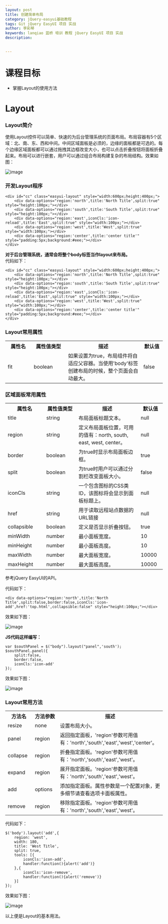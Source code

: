 ```yaml
---
layout: post  
title: 创建简单布局    
category: jQuery-easyui基础教程  
tags: Git jQuery EasyUI 项目 实战  
author: 李彩琴  
keywords: lanqiao 蓝桥 培训 教程 jQuery EasyUI 项目 实战  
description:
  

---
```

# 课程目标

- 掌握Layout的使用方法


# Layout

### Layout简介

  
使用Layout控件可以简单、快速的为后台管理系统的页面布局。布局容器有5个区域：北、南、东、西和中间。中间区域面板是必须的，边缘的面板都是可选的。每个边缘区域面板都可以通过拖拽其边框改变大小，也可以点击折叠按钮将面板折叠起来。布局可以进行嵌套，用户可以通过组合布局构建复杂的布局结构。效果如图：

![image](http://i.imgur.com/u1z2j0y.png) 

### 开发Layout程序

```
<div id="cc" class="easyui-layout" style="width:600px;height:400px;">   
	<div data-options="region:'north',title:'North Title',split:true" style="height:100px;"></div>   
	<div data-options="region:'south',title:'South Title',split:true" style="height:100px;"></div>   
	<div data-options="region:'east',iconCls:'icon-reload',title:'East',split:true" style="width:100px;"></div>   
	<div data-options="region:'west',title:'West',split:true" style="width:100px;"></div>   
	<div data-options="region:'center',title:'center title'" style="padding:5px;background:#eee;"></div>  
</div>
```  

**对于后台管理系统，通常会将整个body标签当作layout来布局。**  
代码如下：

```
<div id="cc" class="easyui-layout" style="width:600px;height:400px;">   
	<div data-options="region:'north',title:'North Title',split:true" style="height:100px;"></div>   
	<div data-options="region:'south',title:'South Title',split:true" style="height:100px;"></div>   
	<div data-options="region:'east',iconCls:'icon-reload',title:'East',split:true" style="width:100px;"></div>   
	<div data-options="region:'west',title:'West',split:true" style="width:100px;"></div>   
	<div data-options="region:'center',title:'center title'" style="padding:5px;background:#eee;"></div>  
</div>
```  


### Layout常用属性

<table class="table table-bordered table-striped table-condensed">
   <tr>
      <th width="200px">属性名</th>
      <th width="180px">属性值类型</th>
      <th width="600px">描述</th>
      <th width="100px">默认值</th>
   </tr>
   <tr>
      <td>fit</td>
	  <td>boolean</td>
	  <td>如果设置为true，布局组件将自适应父容器。当使用'body'标签创建布局的时候，整个页面会自动最大。</td>
	  <td>false</td>
   </tr>
</table>


### 区域面板常用属性

<table class="table table-bordered t
able-striped table-condensed">
   <tr>
      <th width="200px">属性名</th>
      <th width="180px">属性值类型</th>
      <th width="600px">描述</th>
      <th width="100px">默认值</th>
   </tr>
   <tr>
      <td>title</td>
	  <td>string</td>
	  <td>布局面板标题文本。</td>
	  <td>null</td>
   </tr>
   <tr>
      <td>region</td>
	  <td>string</td>
	  <td>定义布局面板位置，可用的值有：north, south, east, west, center。</td>
	  <td>null</td>
   </tr>
   <tr>
      <td>border</td>
	  <td>boolean</td>
	  <td>为true时显示布局面板边框。</td>
	  <td>true</td>
   </tr>
   <tr>
      <td>split</td>
	  <td>boolean</td>
	  <td>为true时用户可以通过分割栏改变面板大小。</td>
	  <td>false</td>
   </tr>
   <tr>
      <td>iconCls</td>
	  <td>string</td>
	  <td>一个包含图标的CSS类ID，该图标将会显示到面板标题上。</td>
	  <td>null</td>
   </tr>
   <tr>
      <td>href</td>
	  <td>string</td>
	  <td>用于读取远程站点数据的URL链接</td>
	  <td>null</td>
   </tr>
   <tr>
      <td>collapsible</td>
	  <td>boolean</td>
	  <td>定义是否显示折叠按钮。</td>
	  <td>true</td>
   </tr>
   <tr>
      <td>minWidth</td>
	  <td>number</td>
	  <td>最小面板宽度。</td>
	  <td>10</td>
   </tr>
   <tr>
      <td>minHeight</td>
	  <td>number</td>
	  <td>最小面板高度。</td>
	  <td>10</td>
   </tr>
   <tr>
      <td>maxWidth</td>
	  <td>number</td>
	  <td>最大面板宽度。</td>
	  <td>10000</td>
   </tr>
   <tr>
      <td>maxHeight</td>
	  <td>number</td>
	  <td>最大面板高度。</td>
	  <td>10000</td>
   </tr>
</table>

参考jQuery EasyUI的API。

代码如下：

```
<div data-options="region:'north',title:'North Title',split:false,border:false,iconCls:'icon-add',href:'top.html',collapsible:false" style="height:100px;"></div>   

```
效果如下图：

![image](http://i.imgur.com/X1k5360.png)

**JS代码这样编写：**

```
var $southPanel = $("body").layout("panel",'south');
$southPanel.panel({
	split:false,
	border:false,
	iconCls:'icon-add'
});  

```

效果如下图：

![image](http://i.imgur.com/zqqi7Bn.png)


### Layout常用方法  

<table class="table table-bordered table-striped table-condensed">
   <tr>
      <th width="300px">方法名</th> 
      <th width="300px">方法参数</th> 
      <th width="600px">描述</th>
   </tr>
   <tr>
      <td>resize</td> 
      <td>none</td> 
      <td>设置布局大小。</td>
   </tr>
   <tr>
      <td>panel</td> 
      <td>region</td> 
      <td>返回指定面板，'region'参数可用值有：'north','south','east','west','center'。</td>
   </tr>
   <tr>
      <td>collapse</td> 
      <td>region</td> 
      <td>折叠指定面板。'region'参数可用值有：'north','south','east','west'。</td>
   </tr>
   <tr>
      <td>expand</td> 
      <td>region</td> 
      <td>展开指定面板。'region'参数可用值有：'north','south','east','west'。</td>
   </tr>
   <tr>
      <td>add</td> 
      <td>options</td> 
      <td>添加指定面板。属性参数是一个配置对象，更多细节请查看选项卡面板属性。</td>
   </tr>
   <tr>
      <td>remove</td> 
      <td>region</td> 
      <td>移除指定面板。'region'参数可用值有：'north','south','east','west'。</td>
   </tr>   
</table>  

代码如下：

```
$('body').layout('add',{    
    region: 'west',    
    width: 180,    
    title: 'West Title',    
    split: true,    
    tools: [{    
        iconCls:'icon-add',    
        handler:function(){alert('add')}    
    },{    
        iconCls:'icon-remove',    
        handler:function(){alert('remove')}    
    }]    
});  

```
效果如下图：

![image](http://i.imgur.com/IJVG0JD.png)

以上便是Layout的基本用法。






